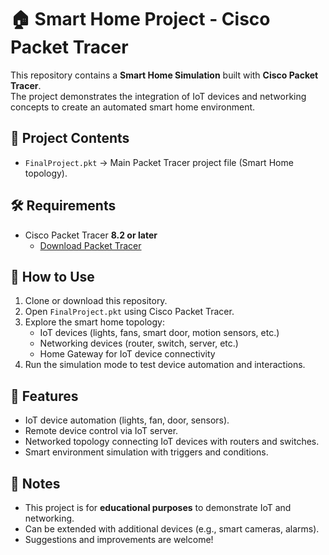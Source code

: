 # 🏠 Smart Home Project - Cisco Packet Tracer

This repository contains a **Smart Home Simulation** built with **Cisco Packet Tracer**.  
The project demonstrates the integration of IoT devices and networking concepts to create an automated smart home environment.

## 📂 Project Contents
- `FinalProject.pkt` → Main Packet Tracer project file (Smart Home topology).

## 🛠 Requirements
- Cisco Packet Tracer **8.2 or later**
  - [Download Packet Tracer](https://www.netacad.com/courses/packet-tracer)

## 🚀 How to Use
1. Clone or download this repository.
2. Open `FinalProject.pkt` using Cisco Packet Tracer.
3. Explore the smart home topology:
   - IoT devices (lights, fans, smart door, motion sensors, etc.)
   - Networking devices (router, switch, server, etc.)
   - Home Gateway for IoT device connectivity
4. Run the simulation mode to test device automation and interactions.

## 🔑 Features
- IoT device automation (lights, fan, door, sensors).
- Remote device control via IoT server.
- Networked topology connecting IoT devices with routers and switches.
- Smart environment simulation with triggers and conditions.

## 📖 Notes
- This project is for **educational purposes** to demonstrate IoT and networking.
- Can be extended with additional devices (e.g., smart cameras, alarms).
- Suggestions and improvements are welcome!
